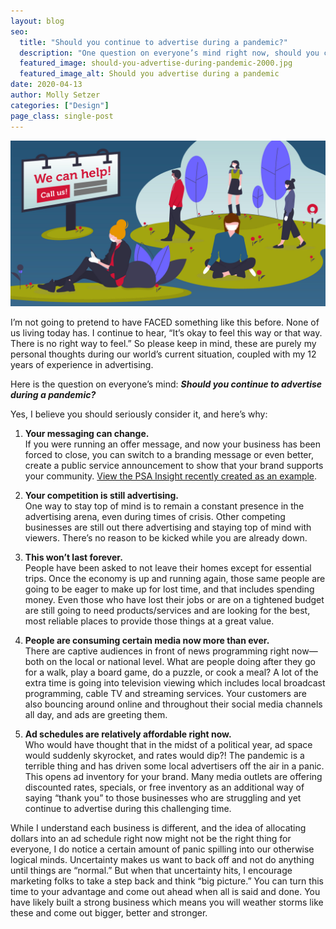 ```yaml
---
layout: blog
seo:
  title: "Should you continue to advertise during a pandemic?"
  description: "One question on everyone’s mind right now, should you continue to advertise during a pandemic? Discover five reasons why you should seriously consider it."
  featured_image: should-you-advertise-during-pandemic-2000.jpg
  featured_image_alt: Should you advertise during a pandemic
date: 2020-04-13
author: Molly Setzer
categories: ["Design"]
page_class: single-post
---
```


![Should you advertise during a pandemic](should-you-advertise-during-pandemic-2000.jpg)

I’m not going to pretend to have FACED something like this before. None of us living today has. I continue to hear, “It’s okay to feel this way or that way. There is no right way to feel.” So please keep in mind, these are purely my personal thoughts during our world’s current situation, coupled with my 12 years of experience in advertising.

Here is the question on everyone’s mind: **_Should you continue to advertise during a pandemic?_**

Yes, I believe you should seriously consider it, and here’s why:

1. **Your messaging can change.**<br>
   If you were running an offer message, and now your business has been forced to close, you can switch to a branding message or even better, create a public service announcement to show that your brand supports your community. <a href="https://www.youtube.com/watch?v=eDg5fg0itQA&feature=youtu.be" target="\_blank">View the PSA Insight recently created as an example</a>.

2. **Your competition is still advertising.**<br>
   One way to stay top of mind is to remain a constant presence in the advertising arena, even during times of crisis. Other competing businesses are still out there advertising and staying top of mind with viewers. There’s no reason to be kicked while you are already down.

3. **This won’t last forever.**<br>
   People have been asked to not leave their homes except for essential trips. Once the economy is up and running again, those same people are going to be eager to make up for lost time, and that includes spending money. Even those who have lost their jobs or are on a tightened budget are still going to need products/services and are looking for the best, most reliable places to provide those things at a great value.

4. **People are consuming certain media now more than ever.**<br>
   There are captive audiences in front of news programming right now—both on the local or national level. What are people doing after they go for a walk, play a board game, do a puzzle, or cook a meal? A lot of the extra time is going into television viewing which includes local broadcast programming, cable TV and streaming services. Your customers are also bouncing around online and throughout their social media channels all day, and ads are greeting them.

5. **Ad schedules are relatively affordable right now.**<br>
   Who would have thought that in the midst of a political year, ad space would suddenly skyrocket, and rates would dip?! The pandemic is a terrible thing and has driven some local advertisers off the air in a panic. This opens ad inventory for your brand. Many media outlets are offering discounted rates, specials, or free inventory as an additional way of saying “thank you” to those businesses who are struggling and yet continue to advertise during this challenging time.

While I understand each business is different, and the idea of allocating dollars into an ad schedule right now might not be the right thing for everyone, I do notice a certain amount of panic spilling into our otherwise logical minds. Uncertainty makes us want to back off and not do anything until things are “normal.” But when that uncertainty hits, I encourage marketing folks to take a step back and think “big picture.” You can turn this time to your advantage and come out ahead when all is said and done. You have likely built a strong business which means you will weather storms like these and come out bigger, better and stronger.
